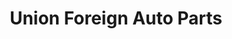 ---
title: "Union Foreign Auto Parts"
url: /ballston-spa/union-foreign-auto-parts/
shop: Autoteile
---